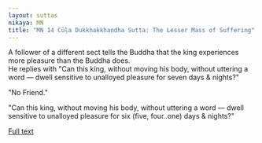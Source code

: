 ```yaml
---
layout: suttas
nikaya: MN
title: "MN 14 Cūḷa Dukkhakkhandha Sutta: The Lesser Mass of Suffering"
---
```


A follower of a different sect tells the Buddha that the king experiences more pleasure than the Buddha does.  
He replies with "Can this king, without moving his body, without uttering a word — dwell sensitive to unalloyed pleasure for seven days & nights?"  


"No Friend."  


"Can this king, without moving his body, without uttering a word — dwell sensitive to unalloyed pleasure for six (five, four..one) days & nights?"  


[Full text](https://www.dhammatalks.org/suttas/MN/MN14.html)
